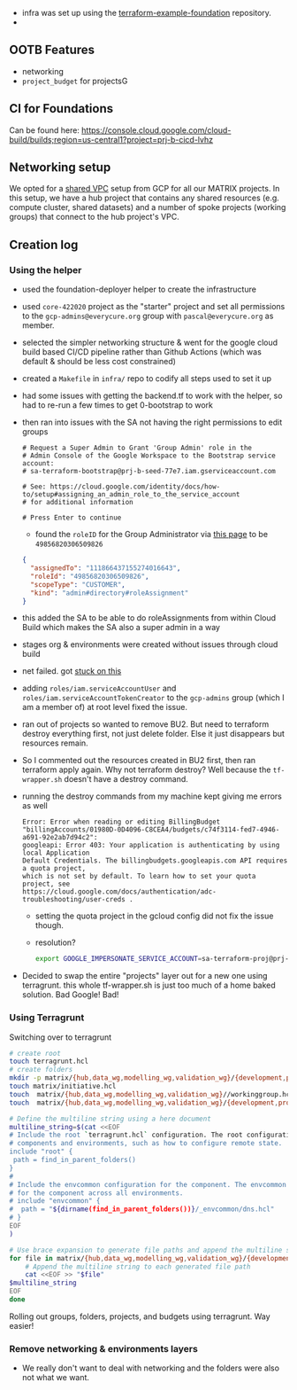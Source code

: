 - infra was set up using the [terraform-example-foundation](https://github.com/terraform-google-modules/terraform-example-foundation) repository.
- 

## OOTB Features

- networking
- `project_budget` for projectsG

## CI for Foundations
Can be found here:
https://console.cloud.google.com/cloud-build/builds;region=us-central1?project=prj-b-cicd-lvhz

## Networking setup

We opted for a [shared VPC](https://cloud.google.com/vpc/docs/shared-vpc) setup from GCP for all our MATRIX projects. In this setup, we have a hub project that contains any shared resources (e.g. compute cluster, shared datasets) and a number of spoke projects (working groups) that connect to the hub project's VPC. 

## Creation log

### Using the helper
- used the foundation-deployer helper to create the infrastructure
- used `core-422020` project as the "starter" project and set all permissions to the `gcp-admins@everycure.org` group with `pascal@everycure.org` as member.
- selected the simpler networking structure & went for the google cloud build based CI/CD pipeline rather than Github Actions (which was default & should be less cost constrained)
- created a `Makefile` in `infra/` repo to codify all steps used to set it up
- had some issues with getting the backend.tf to work with the helper, so had to re-run a few times to get 0-bootstrap to work
- then ran into issues with the SA not having the right permissions to edit groups
  ```
  # Request a Super Admin to Grant 'Group Admin' role in the
  # Admin Console of the Google Workspace to the Bootstrap service account:
  # sa-terraform-bootstrap@prj-b-seed-77e7.iam.gserviceaccount.com
  
  # See: https://cloud.google.com/identity/docs/how-to/setup#assigning_an_admin_role_to_the_service_account
  # for additional information
  
  # Press Enter to continue
  ```
  - found the `roleID` for the Group Administrator via [this page](https://developers.google.com/admin-sdk/directory/reference/rest/v1/roles/list?apix=true&apix_params={"customer":"C02dmw33l","maxResults":50}) to be `49856820306509826`
  ```json
  {
    "assignedTo": "111866437155274016643",
    "roleId": "49856820306509826",
    "scopeType": "CUSTOMER",
    "kind": "admin#directory#roleAssignment"
  }
- this added the SA to be able to do roleAssignments from within Cloud Build which makes the SA also a super admin in a way
- stages org & environments were created without issues through cloud build
- net failed. got [stuck on this](https://github.com/terraform-google-modules/terraform-example-foundation/issues/923)
- adding `roles/iam.serviceAccountUser` and `roles/iam.serviceAccountTokenCreator` to the `gcp-admins` group (which I am a member of) at root level fixed the issue. 
- ran out of projects so wanted to remove BU2. But need to terraform destroy everything first, not just delete folder. Else it just disappears but resources remain.  
- So I commented out the resources created in BU2 first, then ran terraform apply again. Why not terraform destroy? Well because the `tf-wrapper.sh` doesn't have a destroy command.
- running the destroy commands from my machine kept giving me errors as well
  ```
  Error: Error when reading or editing BillingBudget
  "billingAccounts/01980D-0D4096-C8CEA4/budgets/c74f3114-fed7-4946-a691-92e2ab7d94c2":
  googleapi: Error 403: Your application is authenticating by using local Application
  Default Credentials. The billingbudgets.googleapis.com API requires a quota project,
  which is not set by default. To learn how to set your quota project, see
  https://cloud.google.com/docs/authentication/adc-troubleshooting/user-creds .
  ```
  - setting the quota project in the gcloud config did not fix the issue though.
  - resolution? 

     ```bash
     export GOOGLE_IMPERSONATE_SERVICE_ACCOUNT=sa-terraform-proj@prj-b-seed-77e7.iam.gserviceaccount.com
     ```

- Decided to swap the entire "projects" layer out for a new one using terragrunt. this whole tf-wrapper.sh is just too much of a home baked solution. Bad Google! Bad!

### Using Terragrunt

Switching over to terragrunt

```bash
# create root
touch terragrunt.hcl
# create folders
mkdir -p matrix/{hub,data_wg,modelling_wg,validation_wg}/{development,production}/
touch matrix/initiative.hcl
touch  matrix/{hub,data_wg,modelling_wg,validation_wg}//workinggroup.hcl
touch  matrix/{hub,data_wg,modelling_wg,validation_wg}/{development,production}/terragrunt.hcl

# Define the multiline string using a here document
multiline_string=$(cat <<EOF
# Include the root `terragrunt.hcl` configuration. The root configuration contains settings that are common across all
# components and environments, such as how to configure remote state.
include "root" {
 path = find_in_parent_folders()
}
#
# Include the envcommon configuration for the component. The envcommon configuration contains settings that are common
# for the component across all environments.
# include "envcommon" {
#  path = "${dirname(find_in_parent_folders())}/_envcommon/dns.hcl"
# }
EOF
)

# Use brace expansion to generate file paths and append the multiline string to each one
for file in matrix/{hub,data_wg,modelling_wg,validation_wg}/{development,production}/terragrunt.hcl; do
    # Append the multiline string to each generated file path
    cat <<EOF >> "$file"
$multiline_string
EOF
done

```

Rolling out groups, folders, projects, and budgets using terragrunt. Way easier!

### Remove networking & environments layers

- We really don't want to deal with networking and the folders were also not what we want. 